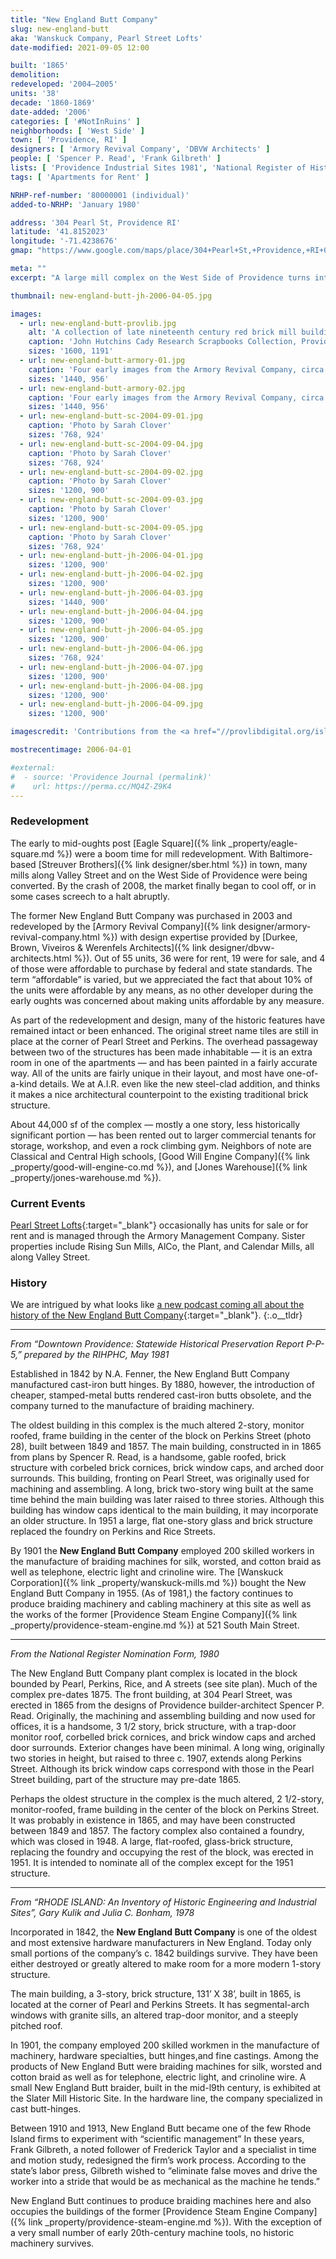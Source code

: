 ```yaml
---
title: "New England Butt Company"
slug: new-england-butt
aka: 'Wanskuck Company, Pearl Street Lofts'
date-modified: 2021-09-05 12:00

built: '1865'
demolition:
redeveloped: '2004–2005'
units: '38'
decade: '1860-1869'
date-added: '2006'
categories: [ '#NotInRuins' ]
neighborhoods: [ 'West Side' ]
town: [ 'Providence, RI' ]
designers: [ 'Armory Revival Company', 'DBVW Architects' ]
people: [ 'Spencer P. Read', 'Frank Gilbreth' ]
lists: [ 'Providence Industrial Sites 1981', 'National Register of Historic Places', 'Inventory of Historic Engineering & Industrial Sites 1978' ]
tags: [ 'Apartments for Rent' ]

NRHP-ref-number: '80000001 (individual)'
added-to-NRHP: 'January 1980'

address: '304 Pearl St, Providence RI'
latitude: '41.8152023'
longitude: '-71.4238676'
gmap: "https://www.google.com/maps/place/304+Pearl+St,+Providence,+RI+02907/@41.8152023,-71.4238676,17z/data=!3m1!4b1!4m5!3m4!1s0x89e445713ce7d165:0xde7e593c54e553ee!8m2!3d41.8151983!4d-71.4216789"

meta: ""
excerpt: "A large mill complex on the West Side of Providence turns into residential lofts at the beginning of the boom"

thumbnail: new-england-butt-jh-2006-04-05.jpg

images:
  - url: new-england-butt-provlib.jpg
    alt: 'A collection of late nineteenth century red brick mill buildings. The oldest of the bunch is a four story gable with monitor roof structure connected via 2nd story footbridge to a pier and spandrel flat roof building with large rectangular windows'
    caption: 'John Hutchins Cady Research Scrapbooks Collection, Providence Public Library'
    sizes: '1600, 1191'
  - url: new-england-butt-armory-01.jpg
    caption: 'Four early images from the Armory Revival Company, circa 2002'
    sizes: '1440, 956'
  - url: new-england-butt-armory-02.jpg
    caption: 'Four early images from the Armory Revival Company, circa 2002'
    sizes: '1440, 956'
  - url: new-england-butt-sc-2004-09-01.jpg
    caption: 'Photo by Sarah Clover'
    sizes: '768, 924'
  - url: new-england-butt-sc-2004-09-04.jpg
    caption: 'Photo by Sarah Clover'
    sizes: '768, 924'
  - url: new-england-butt-sc-2004-09-02.jpg
    caption: 'Photo by Sarah Clover'
    sizes: '1200, 900'
  - url: new-england-butt-sc-2004-09-03.jpg
    caption: 'Photo by Sarah Clover'
    sizes: '1200, 900'
  - url: new-england-butt-sc-2004-09-05.jpg
    caption: 'Photo by Sarah Clover'
    sizes: '768, 924'
  - url: new-england-butt-jh-2006-04-01.jpg
    sizes: '1200, 900'
  - url: new-england-butt-jh-2006-04-02.jpg
    sizes: '1200, 900'
  - url: new-england-butt-jh-2006-04-03.jpg
    sizes: '1440, 900'
  - url: new-england-butt-jh-2006-04-04.jpg
    sizes: '1200, 900'
  - url: new-england-butt-jh-2006-04-05.jpg
    sizes: '1200, 900'
  - url: new-england-butt-jh-2006-04-06.jpg
    sizes: '768, 924'
  - url: new-england-butt-jh-2006-04-07.jpg
    sizes: '1200, 900'
  - url: new-england-butt-jh-2006-04-08.jpg
    sizes: '1200, 900'
  - url: new-england-butt-jh-2006-04-09.jpg
    sizes: '1200, 900'

imagescredit: 'Contributions from the <a href="//provlibdigital.org/islandora/object/islandora%3A5054" target="_blank">John Hutchins Cady Research Scrapbooks Collection</a> and Sarah Clover'

mostrecentimage: 2006-04-01

#external:
#  - source: 'Providence Journal (permalink)'
#    url: https://perma.cc/MQ4Z-Z9K4
---
```


### Redevelopment

The early to mid-oughts post [Eagle Square]({% link _property/eagle-square.md %}) were a boom time for mill redevelopment. With Baltimore-based [Streuver Brothers]({% link designer/sber.html %}) in town, many mills along Valley Street and on the West Side of Providence were being converted. By the crash of 2008, the market finally began to cool off, or in some cases screech to a halt abruptly. 

The former New England Butt Company was purchased in 2003 and redeveloped by the [Armory Revival Company]({% link designer/armory-revival-company.html %}) with design expertise provided by [Durkee, Brown, Viveiros & Werenfels Architects]({% link designer/dbvw-architects.html %}). Out of 55 units, 36 were for rent, 19 were for sale, and 4 of those were affordable to purchase by federal and state standards. The term “affordable” is varied, but we appreciated the fact that about 10% of the units were affordable by any means, as no other developer during the early oughts was concerned about making units affordable by any measure.

As part of the redevelopment and design, many of the historic features have remained intact or been enhanced. The original street name tiles are still in place at the corner of Pearl Street and Perkins. The overhead passageway between two of the structures has been made inhabitable — it is an extra room in one of the apartments — and has been painted in a fairly accurate way. All of the units are fairly unique in their layout, and most have one-of-a-kind details. We at <span class="abbr">A.I.R.</span> even like the new steel-clad addition, and thinks it makes a nice architectural counterpoint to the existing traditional brick structure.

About 44,000 sf of the complex — mostly a one story, less historically significant portion — has been rented out to larger commercial tenants for storage, workshop, and even a rock climbing gym. Neighbors of note are Classical and Central High schools, [Good Will Engine Company]({% link _property/good-will-engine-co.md %}), and [Jones Warehouse]({% link _property/jones-warehouse.md %}).


### Current Events

[Pearl Street Lofts](http://armorymanagement.com/pearl-street-lofts/){:target="_blank"} occasionally has units for sale or for rent and is managed through the Armory Management Company. Sister properties include Rising Sun Mills, AlCo, the Plant, and Calendar Mills, all along Valley Street.


### History

We are intrigued by what looks like [a new podcast coming all about the history of the New England Butt Company](http://www.nebuttco.com){:target="_blank"}.
{:.o__tldr}

***

_From “Downtown Providence: Statewide Historical Preservation Report P-P-5,” prepared by the RIHPHC, May 1981_

Established in 1842 by N.A. Fenner, the New England Butt Company manufactured cast-iron butt hinges. By 1880, however, the introduction of cheaper, stamped-metal butts rendered cast-iron butts obsolete, and the company turned to the manufacture of braiding machinery.

The oldest building in this complex is the much altered 2-story, monitor roofed, frame building in the center of the block on Perkins Street (photo 28), built between 1849 and 1857. The main building, constructed in in 1865 from plans by Spencer R. Read, is a handsome, gable roofed, brick structure with corbeled brick cornices, brick window caps, and arched door surrounds. This building, fronting on Pearl Street, was originally used for machining and assembling. A long, brick two-story wing built at the same time behind the main building was later raised to three stories. Although this building has window caps identical to the main building, it may incorporate an older structure. In 1951 a large, flat one-story glass and brick structure replaced the foundry on Perkins and Rice Streets.

By 1901 the **New England Butt Company** employed 200 skilled workers in the manufacture of braiding machines for silk, worsted, and cotton braid as well as telephone, electric light and crinoline wire. The [Wanskuck Corporation]({% link _property/wanskuck-mills.md %}) bought the New England Butt Company in 1955. (As of 1981,) the factory continues to produce braiding machinery and cabling machinery at this site as well as the works of the former [Providence Steam Engine Company]({% link _property/providence-steam-engine.md %}) at 521 South Main Street.

***

_From the National Register Nomination Form, 1980_

The New England Butt Company plant complex is located in the block bounded by Pearl, Perkins, Rice, and A streets (see site plan). Much of the complex pre-dates 1875. The front building, at 304 Pearl Street, was erected in 1865 from the designs of Providence builder-architect Spencer P. Read. Originally, the machining and assembling building and now used for offices, it is a handsome, 3 1/2 story, brick structure, with a trap-door monitor roof, corbelled brick cornices, and brick window caps and arched door surrounds. Exterior changes have been minimal. A long wing, originally two stories in height, but raised to three c. 1907, extends along Perkins Street. Although its brick window caps correspond with those in the Pearl Street building, part of the structure may pre-date 1865. 

Perhaps the oldest structure in the complex is the much altered, 2 1/2-story, monitor-roofed, frame building in the center of the block on Perkins Street. It was probably in existence in 1865, and may have been constructed between 1849 and 1857. The factory complex also contained a foundry, which was closed in 1948. A large, flat-roofed, glass-brick structure, replacing the foundry and occupying the rest of the block, was erected in 1951. It is intended to nominate all of the complex except for the 1951 structure.

***

_From “RHODE ISLAND: An Inventory of Historic Engineering and Industrial Sites”, Gary Kulik and Julia C. Bonham, 1978_

Incorporated in 1842, the **New England Butt Company** is one of the oldest and most extensive hardware manufacturers in New England. Today only small portions of the company’s c. 1842 buildings survive. They have been either destroyed or greatly altered to make room for a more modern 1-story structure. 

The main building, a 3-story, brick structure, 131’ X 38’, built in 1865, is located at the corner of Pearl and Perkins Streets. It has segmental-arch windows with granite sills, an altered trap-door monitor, and a steeply pitched roof.

In 1901, the company employed 200 skilled workmen in the manufacture of machinery, hardware specialties, butt hinges,and fine castings. Among the products of New England Butt were braiding machines for silk, worsted and cotton braid as well as for telephone, electric light, and crinoline wire. A small New England Butt braider, built in the mid-l9th century, is exhibited at the Slater Mill Historic Site. In the hardware line, the company specialized in cast butt-hinges. 

Between 1910 and 1913, New England Butt became one of the few Rhode Island firms to experiment with “scientific management” In these years, Frank Gilbreth, a noted follower of Frederick Taylor and a specialist in time and motion study, redesigned the firm’s work process. According to the state’s labor press, Gilbreth wished to “eliminate false moves and drive the worker into a stride that would be as mechanical as the machine he tends.” 

New England Butt continues to produce braiding machines here and also occupies the buildings of the former [Providence Steam Engine Company]({% link _property/providence-steam-engine.md %}). With the exception of a very small number of early 20th-century machine tools, no historic machinery survives.
